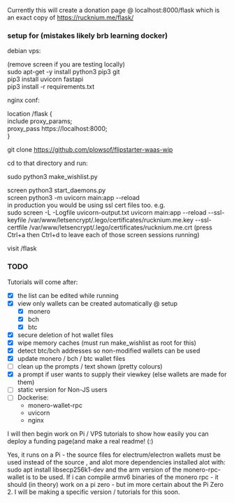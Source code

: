 Currently this will create a donation page @ localhost:8000/flask which is an exact copy of https://rucknium.me/flask/

### setup for (mistakes likely brb learning docker)

debian vps: 

(remove screen if you are testing locally)           
sudo apt-get -y install python3 pip3 git   
pip3 install uvicorn fastapi         
pip3 install -r requirements.txt    

nginx conf:    

location /flask {    
    include proxy_params;    
    proxy_pass https://localhost:8000;    
}    

git clone https://github.com/plowsof/flipstarter-waas-wip

cd to that directory and run:

sudo python3 make_wishlist.py

screen python3 start_daemons.py    
screen python3 -m uvicorn main:app --reload    
in production you would be using ssl cert files too. e.g.    
sudo screen -L -Logfile uvicorn-output.txt uvicorn main:app --reload --ssl-keyfile /var/www/letsencrypt/.lego/certificates/rucknium.me.key --ssl-certfile /var/www/letsencrypt/.lego/certificates/rucknium.me.crt
(press Ctrl+a then Ctrl+d to leave each of those screen sessions running) 



visit <url>/flask         
 
### TODO
    
Tutorials will come after:    
- [x] the list can be edited while running
- [x] view only wallets can be created automatically @ setup 
    - [x] monero
    - [x] bch
    - [x] btc 
- [x] secure deletion of hot wallet files
- [x] wipe memory caches (must run make_wishlist as root for this)
- [x] detect btc/bch addresses so non-modified wallets can be used
- [x] update monero / bch / btc wallet files
- [ ] clean up the prompts / text shown (pretty colours)
- [x] a prompt if user wants to supply their viewkey (else wallets are made for them)
- [ ] static version for Non-JS users
- [ ] Dockerise:
    - monero-wallet-rpc
    - uvicorn
    - nginx    

I will then begin work on Pi / VPS tutorials to show how easily you can deploy a funding page(and make a real readme! (:)

Yes, it runs on a Pi - the source files for electrum/electron wallets must be used instead of the source , and alot more dependencies installed alot with:
sudo apt install libsecp256k1-dev
and the arm version of the monero-rpc-wallet is to be used.
If i can compile armv6 binaries of the monero rpc - it should (in theory) work on a pi zero - but im more certain about the Pi Zero 2.
I will be making a specific version / tutorials for this soon.
